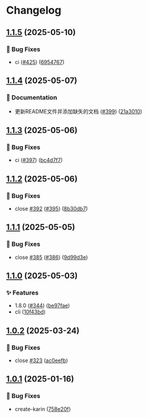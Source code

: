 # Changelog

## [1.1.5](https://github.com/KarinJS/Karin/compare/cli-v1.1.4...cli-v1.1.5) (2025-05-10)


### 🐛 Bug Fixes

* ci ([#425](https://github.com/KarinJS/Karin/issues/425)) ([6954767](https://github.com/KarinJS/Karin/commit/69547673a85cce500e589c815ac362ada599bc41))

## [1.1.4](https://github.com/KarinJS/Karin/compare/cli-v1.1.3...cli-v1.1.4) (2025-05-07)


### 📝 Documentation

* 更新README文件并添加缺失的文档 ([#399](https://github.com/KarinJS/Karin/issues/399)) ([21a3010](https://github.com/KarinJS/Karin/commit/21a30101f1e41dfa35db1a70d18ac2f60df35611))

## [1.1.3](https://github.com/KarinJS/Karin/compare/cli-v1.1.2...cli-v1.1.3) (2025-05-06)


### 🐛 Bug Fixes

* ci ([#397](https://github.com/KarinJS/Karin/issues/397)) ([bc4d7f7](https://github.com/KarinJS/Karin/commit/bc4d7f7d09f9165bff9fef3d1706c7f261dc7e56))

## [1.1.2](https://github.com/KarinJS/Karin/compare/cli-v1.1.1...cli-v1.1.2) (2025-05-06)


### 🐛 Bug Fixes

* close [#392](https://github.com/KarinJS/Karin/issues/392) ([#395](https://github.com/KarinJS/Karin/issues/395)) ([8b30db7](https://github.com/KarinJS/Karin/commit/8b30db7116363e1771d4716e1d03fd23336de58a))

## [1.1.1](https://github.com/KarinJS/Karin/compare/cli-v1.1.0...cli-v1.1.1) (2025-05-05)


### 🐛 Bug Fixes

* close [#385](https://github.com/KarinJS/Karin/issues/385) ([#386](https://github.com/KarinJS/Karin/issues/386)) ([9d99d3e](https://github.com/KarinJS/Karin/commit/9d99d3e4e4ce857dbc4b04915c834969a5bc0d5f))

## [1.1.0](https://github.com/KarinJS/Karin/compare/cli-v1.0.2...cli-v1.1.0) (2025-05-03)


### ✨ Features

* 1.8.0 ([#344](https://github.com/KarinJS/Karin/issues/344)) ([be97fae](https://github.com/KarinJS/Karin/commit/be97fae5815b808b3453853c9ed6929540f2b340))
* cli ([10f43bd](https://github.com/KarinJS/Karin/commit/10f43bd85e9b47c7d1465ea366c140178bfa860d))

## [1.0.2](https://github.com/KarinJS/Karin/compare/cli-v1.0.1...cli-v1.0.2) (2025-03-24)


### 🐛 Bug Fixes

* close [#323](https://github.com/KarinJS/Karin/issues/323) ([ac0eefb](https://github.com/KarinJS/Karin/commit/ac0eefbca83868cbd9df254a53d9e0e00d03ada5))

## [1.0.1](https://github.com/KarinJS/Karin/compare/cli-v1.0.0...cli-v1.0.1) (2025-01-16)


### 🐛 Bug Fixes

* create-karin ([758e20f](https://github.com/KarinJS/Karin/commit/758e20f2d824d23a998fe85c02883e1db53148f9))

